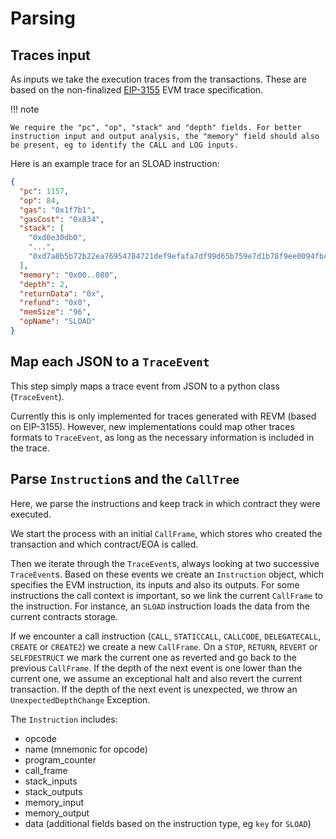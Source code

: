 # Parsing

## Traces input

As inputs we take the execution traces from the transactions. These are based on the non-finalized [EIP-3155](https://eips.ethereum.org/EIPS/eip-3155) EVM trace specification.

!!! note

    We require the "pc", "op", "stack" and "depth" fields. For better instruction input and output analysis, the "memory" field should also be present, eg to identify the CALL and LOG inputs.

Here is an example trace for an SLOAD instruction:

```json
{
  "pc": 1157,
  "op": 84,
  "gas": "0x1f7b1",
  "gasCost": "0x834",
  "stack": [
    "0xd0e30db0",
    "...",
    "0xd7a8b5b72b22ea76954784721def9efafa7df99d65b759e7d1b78f9ee0094fbc"
  ],
  "memory": "0x00..080",
  "depth": 2,
  "returnData": "0x",
  "refund": "0x0",
  "memSize": "96",
  "opName": "SLOAD"
}
```

## Map each JSON to a `TraceEvent`

This step simply maps a trace event from JSON to a python class (`TraceEvent`).

Currently this is only implemented for traces generated with REVM (based on EIP-3155). However, new implementations could map other traces formats to `TraceEvent`, as long as the necessary information is included in the trace.

## Parse `Instruction`s and the `CallTree`

Here, we parse the instructions and keep track in which contract they were executed.

We start the process with an initial `CallFrame`, which stores who created the transaction and which contract/EOA is called.

Then we iterate through the `TraceEvent`s, always looking at two successive `TraceEvent`s. Based on these events we create an `Instruction` object, which specifies the EVM instruction, its inputs and also its outputs. For some instructions the call context is important, so we link the current `CallFrame` to the instruction. For instance, an `SLOAD` instruction loads the data from the current contracts storage.

If we encounter a call instruction (`CALL`, `STATICCALL`, `CALLCODE`, `DELEGATECALL`, `CREATE` or `CREATE2`) we create a new `CallFrame`. On a `STOP`, `RETURN`, `REVERT` or `SELFDESTRUCT` we mark the current one as reverted and go back to the previous `CallFrame`. If the depth of the next event is one lower than the current one, we assume an exceptional halt and also revert the current transaction. If the depth of the next event is unexpected, we throw an `UnexpectedDepthChange` Exception.

The `Instruction` includes:

- opcode
- name (mnemonic for opcode)
- program_counter
- call_frame
- stack_inputs
- stack_outputs
- memory_input
- memory_output
- data (additional fields based on the instruction type, eg `key` for `SLOAD`)
